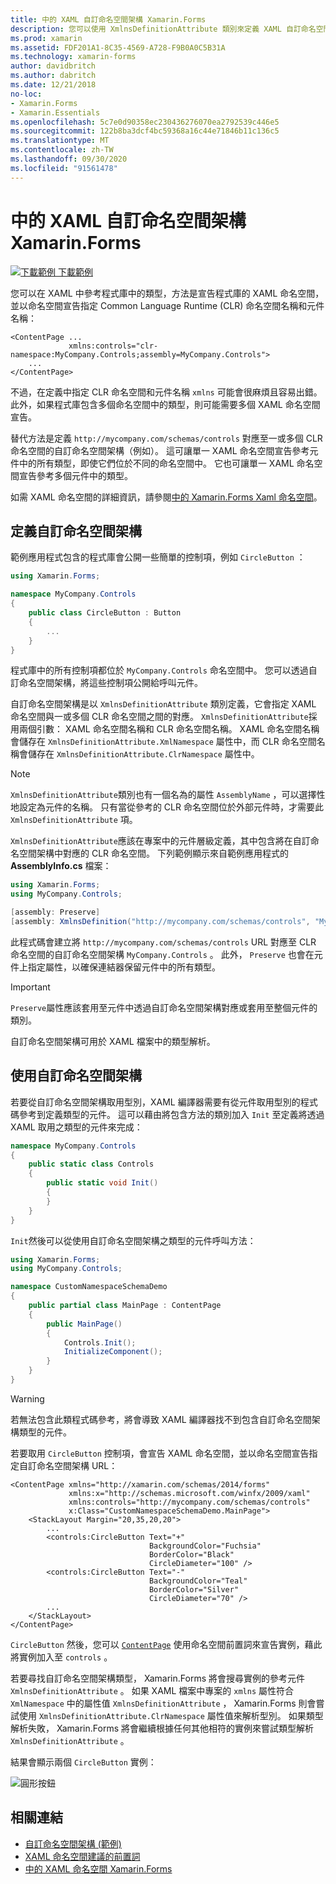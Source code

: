 ```yaml
---
title: 中的 XAML 自訂命名空間架構 Xamarin.Forms
description: 您可以使用 XmlnsDefinitionAttribute 類別來定義 XAML 自訂命名空間架構，以指定自訂 URL 和一或多個 CLR 命名空間之間的對應。 然後，您可以在 XAML 命名空間宣告中使用自訂命名空間架構。
ms.prod: xamarin
ms.assetid: FDF201A1-8C35-4569-A728-F9B0A0C5B31A
ms.technology: xamarin-forms
author: davidbritch
ms.author: dabritch
ms.date: 12/21/2018
no-loc:
- Xamarin.Forms
- Xamarin.Essentials
ms.openlocfilehash: 5c7e0d90358ec230436276070ea2792539c446e5
ms.sourcegitcommit: 122b8ba3dcf4bc59368a16c44e71846b11c136c5
ms.translationtype: MT
ms.contentlocale: zh-TW
ms.lasthandoff: 09/30/2020
ms.locfileid: "91561478"
---
```

# <a name="xaml-custom-namespace-schemas-in-no-locxamarinforms"></a>中的 XAML 自訂命名空間架構 Xamarin.Forms

[![下載範例](~/media/shared/download.png) 下載範例](https://docs.microsoft.com/samples/xamarin/xamarin-forms-samples/xaml-customnamespaceschemas)

您可以在 XAML 中參考程式庫中的類型，方法是宣告程式庫的 XAML 命名空間，並以命名空間宣告指定 Common Language Runtime (CLR) 命名空間名稱和元件名稱：

```xaml
<ContentPage ...
             xmlns:controls="clr-namespace:MyCompany.Controls;assembly=MyCompany.Controls">
    ...
</ContentPage>
```

不過，在定義中指定 CLR 命名空間和元件名稱 `xmlns` 可能會很麻煩且容易出錯。 此外，如果程式庫包含多個命名空間中的類型，則可能需要多個 XAML 命名空間宣告。

替代方法是定義 `http://mycompany.com/schemas/controls` 對應至一或多個 CLR 命名空間的自訂命名空間架構（例如）。 這可讓單一 XAML 命名空間宣告參考元件中的所有類型，即使它們位於不同的命名空間中。 它也可讓單一 XAML 命名空間宣告參考多個元件中的類型。

如需 XAML 命名空間的詳細資訊，請參閱[中的 Xamarin.Forms Xaml 命名空間](namespaces.md)。

## <a name="defining-a-custom-namespace-schema"></a>定義自訂命名空間架構

範例應用程式包含的程式庫會公開一些簡單的控制項，例如 `CircleButton` ：

```csharp
using Xamarin.Forms;

namespace MyCompany.Controls
{
    public class CircleButton : Button
    {
        ...
    }
}
```

程式庫中的所有控制項都位於 `MyCompany.Controls` 命名空間中。 您可以透過自訂命名空間架構，將這些控制項公開給呼叫元件。

自訂命名空間架構是以 `XmlnsDefinitionAttribute` 類別定義，它會指定 XAML 命名空間與一或多個 CLR 命名空間之間的對應。 `XmlnsDefinitionAttribute`採用兩個引數： XAML 命名空間名稱和 CLR 命名空間名稱。 XAML 命名空間名稱會儲存在 `XmlnsDefinitionAttribute.XmlNamespace` 屬性中，而 CLR 命名空間名稱會儲存在 `XmlnsDefinitionAttribute.ClrNamespace` 屬性中。

> [!NOTE]
> `XmlnsDefinitionAttribute`類別也有一個名為的屬性 `AssemblyName` ，可以選擇性地設定為元件的名稱。 只有當從參考的 CLR 命名空間位於外部元件時，才需要此 `XmlnsDefinitionAttribute` 項。

`XmlnsDefinitionAttribute`應該在專案中的元件層級定義，其中包含將在自訂命名空間架構中對應的 CLR 命名空間。 下列範例顯示來自範例應用程式的 **AssemblyInfo.cs** 檔案：

```csharp
using Xamarin.Forms;
using MyCompany.Controls;

[assembly: Preserve]
[assembly: XmlnsDefinition("http://mycompany.com/schemas/controls", "MyCompany.Controls")]
```

此程式碼會建立將 `http://mycompany.com/schemas/controls` URL 對應至 CLR 命名空間的自訂命名空間架構 `MyCompany.Controls` 。 此外， `Preserve` 也會在元件上指定屬性，以確保連結器保留元件中的所有類型。

> [!IMPORTANT]
> `Preserve`屬性應該套用至元件中透過自訂命名空間架構對應或套用至整個元件的類別。

自訂命名空間架構可用於 XAML 檔案中的類型解析。

## <a name="consuming-a-custom-namespace-schema"></a>使用自訂命名空間架構

若要從自訂命名空間架構取用型別，XAML 編譯器需要有從元件取用型別的程式碼參考到定義類型的元件。 這可以藉由將包含方法的類別加入 `Init` 至定義將透過 XAML 取用之類型的元件來完成：

```csharp
namespace MyCompany.Controls
{
    public static class Controls
    {
        public static void Init()
        {
        }
    }
}
```

`Init`然後可以從使用自訂命名空間架構之類型的元件呼叫方法：

```csharp
using Xamarin.Forms;
using MyCompany.Controls;

namespace CustomNamespaceSchemaDemo
{
    public partial class MainPage : ContentPage
    {
        public MainPage()
        {
            Controls.Init();
            InitializeComponent();
        }
    }
}
```

> [!WARNING]
> 若無法包含此類程式碼參考，將會導致 XAML 編譯器找不到包含自訂命名空間架構類型的元件。

若要取用 `CircleButton` 控制項，會宣告 XAML 命名空間，並以命名空間宣告指定自訂命名空間架構 URL：

```xaml
<ContentPage xmlns="http://xamarin.com/schemas/2014/forms"
             xmlns:x="http://schemas.microsoft.com/winfx/2009/xaml"
             xmlns:controls="http://mycompany.com/schemas/controls"
             x:Class="CustomNamespaceSchemaDemo.MainPage">
    <StackLayout Margin="20,35,20,20">
        ...
        <controls:CircleButton Text="+"
                               BackgroundColor="Fuchsia"
                               BorderColor="Black"
                               CircleDiameter="100" />
        <controls:CircleButton Text="-"
                               BackgroundColor="Teal"
                               BorderColor="Silver"
                               CircleDiameter="70" />
        ...
    </StackLayout>
</ContentPage>
```

`CircleButton` 然後，您可以 [`ContentPage`](xref:Xamarin.Forms.ContentPage) 使用命名空間前置詞來宣告實例，藉此將實例加入至 `controls` 。

若要尋找自訂命名空間架構類型， Xamarin.Forms 將會搜尋實例的參考元件 `XmlnsDefinitionAttribute` 。 如果 XAML 檔案中專案的 `xmlns` 屬性符合 `XmlNamespace` 中的屬性值 `XmlnsDefinitionAttribute` ， Xamarin.Forms 則會嘗試使用 `XmlnsDefinitionAttribute.ClrNamespace` 屬性值來解析型別。 如果類型解析失敗， Xamarin.Forms 將會繼續根據任何其他相符的實例來嘗試類型解析 `XmlnsDefinitionAttribute` 。

結果會顯示兩個 `CircleButton` 實例：

![圓形按鈕](custom-namespace-schemas-images/circle-buttons.png "圓形按鈕")

## <a name="related-links"></a>相關連結

- [自訂命名空間架構 (範例) ](/samples/xamarin/xamarin-forms-samples/xaml-customnamespaceschemas)
- [XAML 命名空間建議的前置詞](custom-prefix.md)
- [中的 XAML 命名空間 Xamarin.Forms](namespaces.md)